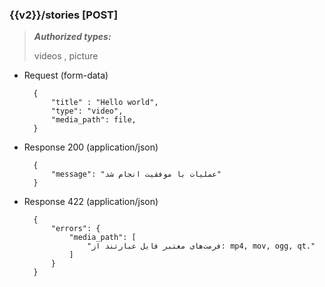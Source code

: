 ### {{v2}}/stories  [POST]

> ***Authorized types:***
>
> videos , picture


+ Request (form-data)

        {
            "title" : "Hello world",
            "type": "video",
            "media_path": file,
        }
        
+ Response 200 (application/json)

        {
            "message": "عملیات با موفقیت انجام شد"
        }


+ Response 422 (application/json)

        {
            "errors": {
                "media_path": [
                    "فرمت‌های معتبر فایل عبارتند از: mp4, mov, ogg, qt."
                ]
            }
        }
